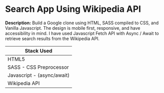 # Search App Using Wikipedia API

**Description:**
Build a Google clone using HTML, SASS compiled to CSS, and Vanilla Javascript. The design is mobile first, responsive, and have accessibility in mind. I have used Javascript Fetch API with Async / Await to retrieve search results from the Wikipedia API.

<table>
    <thead>
        <tr>
            <th>Stack Used</th>
        </tr>
    </thead>
    <tbody>
        <tr><td>HTML5</td></tr>
        <tr><td>SASS - CSS Preprocessor</td></tr>
        <tr><td>Javascript - (async/await)</td></tr>
        <tr><td>Wikipedia API</td></tr>
    </tbody>
</table>